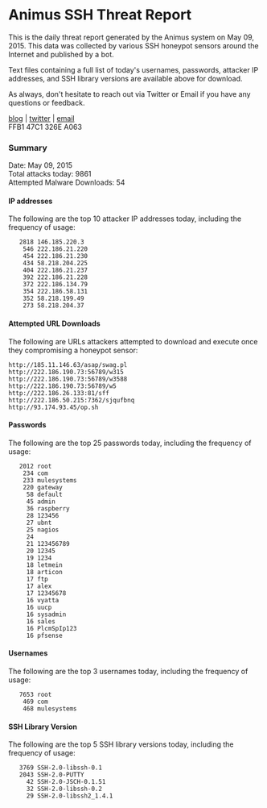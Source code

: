 # Animus SSH Threat Report

This is the daily threat report generated by the Animus system on May 09, 2015. This data was collected by various SSH honeypot sensors around the Internet and published by a bot.  

Text files containing a full list of today's usernames, passwords, attacker IP addresses, and SSH library versions are available above for download.  

As always, don't hesitate to reach out via Twitter or Email if you have any questions or feedback.  

[blog](http://morris.guru) | [twitter](https://twitter.com/andrew___morris) | [email](mailto:andrew@morris.guru)  
FFB1 47C1 326E A063  

### Summary

Date: May 09, 2015  
Total attacks today: 9861  
Attempted Malware Downloads: 54 

#### IP addresses
The following are the top 10 attacker IP addresses today, including the frequency of usage:
```
   2818 146.185.220.3
    546 222.186.21.220
    454 222.186.21.230
    434 58.218.204.225
    404 222.186.21.237
    392 222.186.21.228
    372 222.186.134.79
    354 222.186.58.131
    352 58.218.199.49
    273 58.218.204.37
```

#### Attempted URL Downloads
The following are URLs attackers attempted to download and execute once they compromising a honeypot sensor:
```
http://185.11.146.63/asap/swag.pl
http://222.186.190.73:56789/w315
http://222.186.190.73:56789/w3588
http://222.186.190.73:56789/w5
http://222.186.26.133:81/sff
http://222.186.50.215:7362/sjqufbnq
http://93.174.93.45/op.sh
```

#### Passwords
The following are the top 25 passwords today, including the frequency of usage:
```
   2012 root
    234 com
    233 mulesystems
    220 gateway
     58 default
     45 admin
     36 raspberry
     28 123456
     27 ubnt
     25 nagios
     24 
     21 123456789
     20 12345
     19 1234
     18 letmein
     18 articon
     17 ftp
     17 alex
     17 12345678
     16 vyatta
     16 uucp
     16 sysadmin
     16 sales
     16 PlcmSpIp123
     16 pfsense
```

#### Usernames
The following are the top 3 usernames today, including the frequency of usage:
```
   7653 root
    469 com
    468 mulesystems
```

#### SSH Library Version
The following are the top 5 SSH library versions today, including the frequency of usage:
```
   3769 SSH-2.0-libssh-0.1
   2043 SSH-2.0-PUTTY
     42 SSH-2.0-JSCH-0.1.51
     32 SSH-2.0-libssh-0.2
     29 SSH-2.0-libssh2_1.4.1
```
